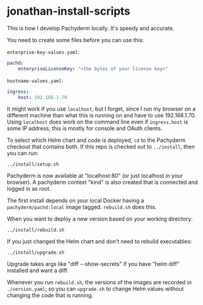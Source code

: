 # jonathan-install-scripts

This is how I develop Pachyderm locally. It's speedy and accurate.

You need to create some files before you can use this:

`enterprise-key-values.yaml`:

```yaml
pachd:
    enterpriseLicenseKey: "<the bytes of your license key>"
```

`hostname-values.yaml`:

```yaml
ingress:
    host: 192.168.1.70
```

It might work if you use `localhost`, but I forget, since I run my browser on a different machine
than what this is running on and have to use 192.168.1.70. Using `localhost` does work on the
command line even if `ingress.host` is some IP address; this is mostly for console and OAuth
clients.

To select which Helm chart and code is deployed, `cd` to the Pachyderm checkout that contains both.
If this repo is checked out to `../install`, then you can run:

```shell
../install/setup.sh
```

Pachyderm is now available at "localhost:80" (or just localhost in your browser). A pachyderm
context "kind" is also created that is connected and logged in as root.

The first install depends on your local Docker having a `pachyderm/pachd:local` image tagged.
`rebuild.sh` does this.

When you want to deploy a new version based on your working directory:

```shell
../install/rebuild.sh
```

If you just changed the Helm chart and don't need to rebuild executables:

```shell
../install/upgrade.sh
```

Upgrade takes args like "diff --show-secrets" if you have "helm diff" installed and want a diff.

Whenever you run `rebuild.sh`, the versions of the images are recorded in `./version.yaml`; so you
can `upgrade.sh` to change Helm values without changing the code that is running.
